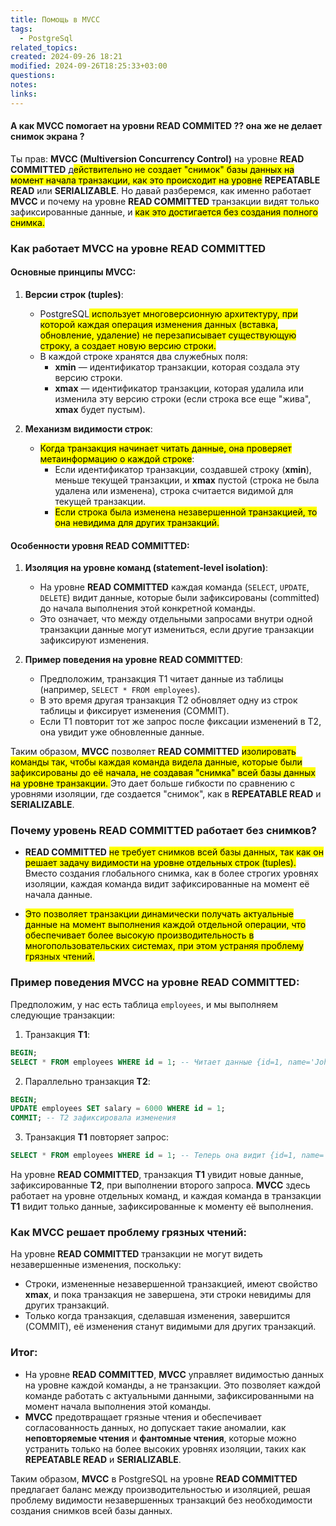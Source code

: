 ```yaml
---
title: Помощь в MVCC
tags:
  - PostgreSql
related_topics: 
created: 2024-09-26 18:21
modified: 2024-09-26T18:25:33+03:00
questions: 
notes: 
links: 
---
```


#### А как MVCC помогает на уровни READ COMMITED ?? она же не делает снимок экрана ?

Ты прав: **MVCC (Multiversion Concurrency Control)** на уровне **READ COMMITTED** д<mark class="hltr-purple">ействительно не создает "снимок" базы данных на момент начала транзакции, как это происходит на уровне</mark> **REPEATABLE READ** или **SERIALIZABLE**. Но давай разберемся, как именно работает **MVCC** и почему на уровне **READ COMMITTED** транзакции видят только зафиксированные данные, и <mark class="hltr-yellow">как это достигается без создания полного снимка.</mark>

### Как работает MVCC на уровне **READ COMMITTED**

#### Основные принципы MVCC:

1. **Версии строк (tuples)**:
    
    - PostgreSQL<mark class="hltr-green2"> использует многоверсионную архитектуру, при которой каждая операция изменения данных (вставка, обновление, удаление) не перезаписывает существующую строку, а создает новую версию строки.</mark>
    - В каждой строке хранятся два служебных поля:
        - **xmin** — идентификатор транзакции, которая создала эту версию строки.
        - **xmax** — идентификатор транзакции, которая удалила или изменила эту версию строки (если строка все еще "жива", **xmax** будет пустым).
2. **Механизм видимости строк**:
    
    - <mark class="hltr-yellow">Когда транзакция начинает читать данные, она проверяет метаинформацию о каждой строке</mark>:
        - Если идентификатор транзакции, создавшей строку (**xmin**), меньше текущей транзакции, и **xmax** пустой (строка не была удалена или изменена), строка считается видимой для текущей транзакции.
        - <mark class="hltr-red">Если строка была изменена незавершенной транзакцией, то она невидима для других транзакций.</mark>

#### Особенности уровня **READ COMMITTED**:

1. **Изоляция на уровне команд (statement-level isolation)**:
    
    - На уровне **READ COMMITTED** каждая команда (`SELECT`, `UPDATE`, `DELETE`) видит данные, которые были зафиксированы (committed) до начала выполнения этой конкретной команды.
    - Это означает, что между отдельными запросами внутри одной транзакции данные могут измениться, если другие транзакции зафиксируют изменения.
2. **Пример поведения на уровне READ COMMITTED**:
    
    - Предположим, транзакция T1 читает данные из таблицы (например, `SELECT * FROM employees`).
    - В это время другая транзакция T2 обновляет одну из строк таблицы и фиксирует изменения (COMMIT).
    - Если T1 повторит тот же запрос после фиксации изменений в T2, она увидит уже обновленные данные.

Таким образом, **MVCC** позволяет **READ COMMITTED** <mark class="hltr-yellow">изолировать команды так, чтобы каждая команда видела данные, которые были зафиксированы до её начала, не создавая "снимка" всей базы данных на уровне транзакции. </mark>Это дает больше гибкости по сравнению с уровнями изоляции, где создается "снимок", как в **REPEATABLE READ** и **SERIALIZABLE**.

### Почему уровень **READ COMMITTED** работает без снимков?

- **READ COMMITTED** <mark class="hltr-green2">не требует снимков всей базы данных, так как он решает задачу видимости на уровне отдельных строк (tuples). </mark>Вместо создания глобального снимка, как в более строгих уровнях изоляции, каждая команда видит зафиксированные на момент её начала данные.
    
- <mark class="hltr-yellow">Это позволяет транзакции динамически получать актуальные данные на момент выполнения каждой отдельной операции, что обеспечивает более высокую производительность в многопользовательских системах, при этом устраняя проблему грязных чтений.</mark>
    

### Пример поведения MVCC на уровне **READ COMMITTED**:

Предположим, у нас есть таблица `employees`, и мы выполняем следующие транзакции:

1. Транзакция **T1**:
```sql
BEGIN;
SELECT * FROM employees WHERE id = 1; -- Читает данные {id=1, name='John', salary=5000}

```

2. Параллельно транзакция **T2**:
```sql
BEGIN;
UPDATE employees SET salary = 6000 WHERE id = 1;
COMMIT; -- T2 зафиксировала изменения

```

3. Транзакция **T1** повторяет запрос:
```sql
SELECT * FROM employees WHERE id = 1; -- Теперь она видит {id=1, name='John', salary=6000}

```

На уровне **READ COMMITTED**, транзакция **T1** увидит новые данные, зафиксированные **T2**, при выполнении второго запроса. **MVCC** здесь работает на уровне отдельных команд, и каждая команда в транзакции **T1** видит только данные, зафиксированные к моменту её выполнения.

### Как **MVCC** решает проблему грязных чтений:

На уровне **READ COMMITTED** транзакции не могут видеть незавершенные изменения, поскольку:

- Строки, измененные незавершенной транзакцией, имеют свойство **xmax**, и пока транзакция не завершена, эти строки невидимы для других транзакций.
- Только когда транзакция, сделавшая изменения, завершится (COMMIT), её изменения станут видимыми для других транзакций.

### Итог:

- На уровне **READ COMMITTED**, **MVCC** управляет видимостью данных на уровне каждой команды, а не транзакции. Это позволяет каждой команде работать с актуальными данными, зафиксированными на момент начала выполнения этой команды.
- **MVCC** предотвращает грязные чтения и обеспечивает согласованность данных, но допускает такие аномалии, как **неповторяемые чтения** и **фантомные чтения**, которые можно устранить только на более высоких уровнях изоляции, таких как **REPEATABLE READ** и **SERIALIZABLE**.

Таким образом, **MVCC** в PostgreSQL на уровне **READ COMMITTED** предлагает баланс между производительностью и изоляцией, решая проблему видимости незавершенных транзакций без необходимости создания снимков всей базы данных.